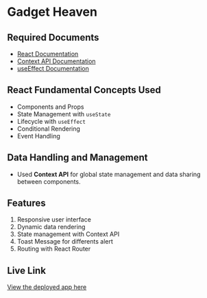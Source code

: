 # Gadget Heaven

## Required Documents
- [React Documentation](https://react.dev/)
- [Context API Documentation](https://react.dev/learn/passing-data-deeply-with-context)
- [useEffect Documentation](https://react.dev/reference/react/useEffect)

## React Fundamental Concepts Used

- Components and Props
- State Management with `useState`
- Lifecycle with `useEffect`
- Conditional Rendering
- Event Handling

## Data Handling and Management

- Used **Context API** for global state management and data sharing between components.

## Features

1. Responsive user interface
2. Dynamic data rendering
3. State management with Context API
4. Toast Message for differents alert
5. Routing with React Router

## Live Link

[View the deployed app here](https://gadget-heaven-lp.netlify.app)

